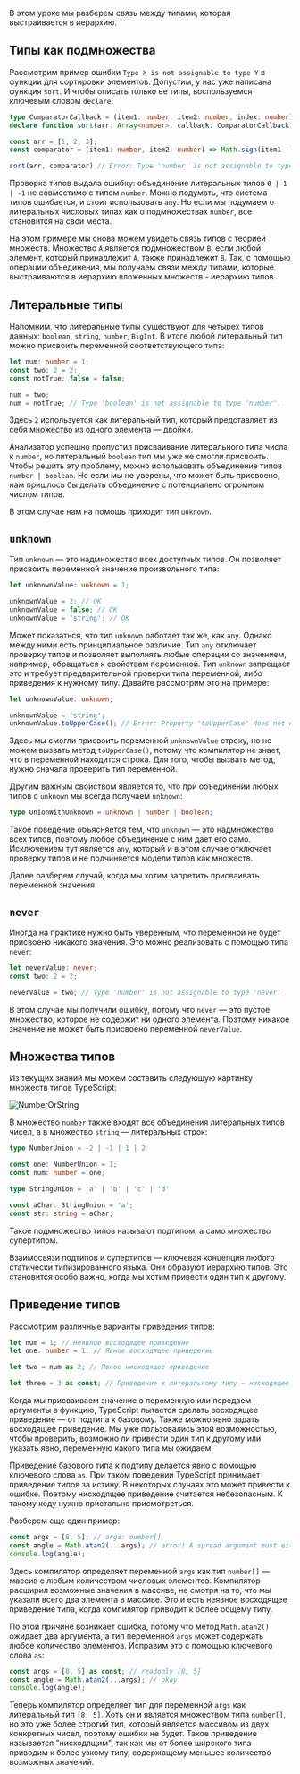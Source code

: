 
В этом уроке мы разберем связь между типами, которая выстраивается в иерархию.

## Типы как подмножества

Рассмотрим пример ошибки `Type X is not assignable to type Y` в функции для сортировки элементов. Допустим, у нас уже написана функция `sort`. И чтобы описать только ее типы, воспользуемся ключевым словом `declare`:

```typescript
type ComparatorCallback = (item1: number, item2: number, index: number) => -1 | 0 | 1
declare function sort(arr: Array<number>, callback: ComparatorCallback): Array<number>

const arr = [1, 2, 3];
const comparator = (item1: number, item2: number) => Math.sign(item1 - item2);

sort(arr, comparator) // Error: Type 'number' is not assignable to type '0 | 1 | -1'.
```

Проверка типов выдала ошибку: объединение литеральных типов `0 | 1 | -1` не совместимо с типом `number`. Можно подумать, что система типов ошибается, и стоит использовать `any`. Но если мы подумаем о литеральных числовых типах как о подмножествах `number`, все становится на свои места.

На этом примере мы снова можем увидеть связь типов с теорией множеств. Множество `A` является подмножеством `B`, если любой элемент, который принадлежит `A`, также принадлежит `B`. Так, с помощью операции объединения, мы получаем связи между типами, которые выстраиваются в иерархию вложенных множеств - иерархию типов.

## Литеральные типы

Напомним, что литеральные типы существуют для четырех типов данных: `boolean`, `string`, `number`, `BigInt`. В итоге любой литеральный тип можно присвоить переменной соответствующего типа:

```typescript
let num: number = 1;
const two: 2 = 2;
const notTrue: false = false;

num = two;
num = notTrue; // Type 'boolean' is not assignable to type 'number'.
```

Здесь `2` используется как литеральный тип, который представляет из себя множество из одного элемента — двойки.

Анализатор успешно пропустил присваивание литерального типа числа к `number`, но литеральный `boolean` тип мы уже не смогли присвоить. Чтобы решить эту проблему, можно использовать объединение типов `number | boolean`. Но если мы не уверены, что может быть присвоено, нам пришлось бы делать объединение с потенциально огромным числом типов.

В этом случае нам на помощь приходит тип `unknown`.

## `unknown`

Тип `unknown` — это надмножество всех доступных типов. Он позволяет присвоить переменной значение произвольного типа:

```typescript
let unknownValue: unknown = 1;

unknownValue = 2; // OK
unknownValue = false; // OK
unknownValue = 'string'; // OK
```

Может показаться, что тип `unknown` работает так же, как `any`. Однако между ними есть принципиальное различие. Тип `any` отключает проверку типов и позволяет выполнять любые операции со значением, например, обращаться к свойствам переменной. Тип `unknown` запрещает это и требует предварительной проверки типа переменной, либо приведения к нужному типу. Давайте рассмотрим это на примере:

```typescript
let unknownValue: unknown;

unknownValue = 'string';
unknownValue.toUpperCase(); // Error: Property 'toUpperCase' does not exist on type 'unknown'.
```

Здесь мы смогли присвоить переменной `unknownValue` строку, но не можем вызвать метод `toUpperCase()`, потому что компилятор не знает, что в переменной находится строка. Для того, чтобы вызвать метод, нужно сначала проверить тип переменной.

Другим важным свойством является то, что при объединении любых типов с `unknown` мы всегда получаем `unknown`:

```typescript
type UnionWithUnknown = unknown | number | boolean;
````

Такое поведение объясняется тем, что `unknown` — это надмножество всех типов, поэтому любое объединение с ним дает его само. Исключением тут является `any`, который и в этом случае отключает проверку типов и не подчиняется модели типов как множеств.

Далее разберем случай, когда мы хотим запретить присваивать переменной значения.

## `never`

Иногда на практике нужно быть уверенным, что переменной не будет присвоено никакого значения. Это можно реализовать с помощью типа `never`:

```typescript
let neverValue: never;
const two: 2 = 2;

neverValue = two; // Type 'number' is not assignable to type 'never'
```

В этом случае мы получили ошибку, потому что `never` — это пустое множество, которое не содержит ни одного элемента. Поэтому никакое значение не может быть присвоено переменной `neverValue`.

## Множества типов

Из текущих знаний мы можем составить следующую картинку множеств типов TypeScript:

![NumberOrString](https://raw.githubusercontent.com/hexlet-basics/exercises-typescript/main/modules/25-types/50-type-hierarcy/assets/hierarcy_circle.png)

В множество `number` также входят все объединения литеральных типов чисел, а в множество `string` — литеральных строк:

```typescript
type NumberUnion = -2 | -1 | 1 | 2

const one: NumberUnion = 1;
const num: number = one;

type StringUnion = 'a' | 'b' | 'c' | 'd'

const aChar: StringUnion = 'a';
const str: string = aChar;
```

Такое подмножество типов называют подтипом, а само множество супертипом.

Взаимосвязи подтипов и супертипов — ключевая концепция любого статически типизированного языка. Они образуют иерархию типов. Это становится особо важно, когда мы хотим привести один тип к другому.

## Приведение типов

Рассмотрим различные варианты приведения типов:

```typescript
let num = 1; // Неявное восходящее приведение
let one: number = 1; // Явное восходящее приведение

let two = num as 2; // Явное нисходящее приведение

let three = 3 as const; // Приведение к литеральному типу — нисходящее
```

Когда мы присваиваем значение в переменную или передаем аргументы в функцию, TypeScript пытается сделать восходящее приведение — от подтипа к базовому. Также можно явно задать восходящее приведение. Мы уже пользовались этой возможностью, чтобы проверить, возможно ли привести один тип к другому или указать явно, переменную какого типа мы ожидаем.

Приведение базового типа к подтипу делается явно с помощью ключевого слова `as`. При таком поведении TypeScript принимает приведение типов за истину. В некоторых случаях это может привести к ошибке. Поэтому нисходящее приведение считается небезопасным. К такому коду нужно пристально присмотреться.

Разберем еще один пример:

```typescript
const args = [8, 5]; // args: number[]
const angle = Math.atan2(...args); // error! A spread argument must either have a tuple type or be passed to a rest parameter.
console.log(angle);
```

Здесь компилятор определяет переменной `args` как тип `number[]` — массив с любым количеством числовых элементов. Компилятор расширил возможные значения в массиве, не смотря на то, что мы указали всего два элемента в массиве. Это и есть неявное восходящее приведение типа, когда компилятор приводит к более общему типу.

По этой причине возникает ошибка, потому что метод `Math.atan2()` ожидает два аргумента, а тип переменной `args` может содержать любое количество элементов. Исправим это с помощью ключевого слова `as`:

```typescript
const args = [8, 5] as const; // readonly [8, 5]
const angle = Math.atan2(...args); // okay
console.log(angle);
```

Теперь компилятор определяет тип для переменной `args` как литеральный тип `[8, 5]`. Хоть он и является множеством типа `number[]`, но это уже более строгий тип, который является массивом из двух конкретных чисел, поэтому ошибки не будет. Такое приведение называется "нисходящим", так как мы от более широкого типа приводим к более узкому типу, содержащему меньшее количество возможных значений.
